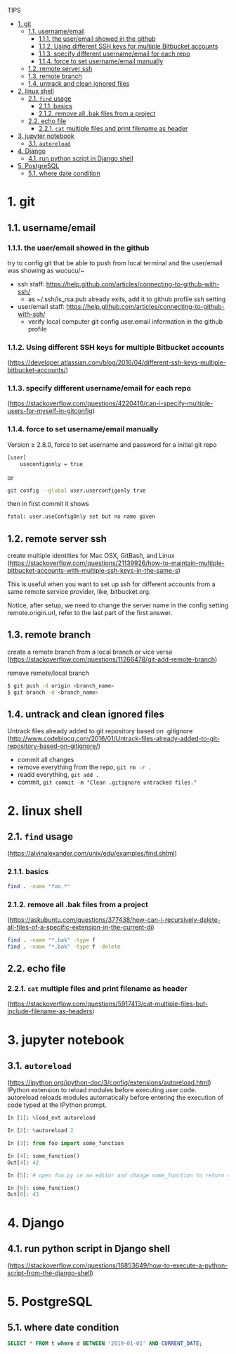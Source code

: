 TIPS

- [1. git](#1-git)
  - [1.1. username/email](#11-usernameemail)
    - [1.1.1. the user/email showed in the github](#111-the-useremail-showed-in-the-github)
    - [1.1.2. Using different SSH keys for multiple Bitbucket accounts](#112-using-different-ssh-keys-for-multiple-bitbucket-accounts)
    - [1.1.3. specify different username/email for each repo](#113-specify-different-usernameemail-for-each-repo)
    - [1.1.4. force to set username/email manually](#114-force-to-set-usernameemail-manually)
  - [1.2. remote server ssh](#12-remote-server-ssh)
  - [1.3. remote branch](#13-remote-branch)
  - [1.4. untrack and clean ignored files](#14-untrack-and-clean-ignored-files)
- [2. linux shell](#2-linux-shell)
  - [2.1. `find` usage](#21-find-usage)
    - [2.1.1. basics](#211-basics)
    - [2.1.2. remove all .bak files from a project](#212-remove-all-bak-files-from-a-project)
  - [2.2. echo file](#22-echo-file)
    - [2.2.1. `cat` multiple files and print filename as header](#221-cat-multiple-files-and-print-filename-as-header)
- [3. jupyter notebook](#3-jupyter-notebook)
  - [3.1. `autoreload`](#31-autoreload)
- [4. Django](#4-django)
  - [4.1. run python script in Django shell](#41-run-python-script-in-django-shell)
- [5. PostgreSQL](#5-postgresql)
  - [5.1. where date condition](#51-where-date-condition)

# 1. git

## 1.1. username/email

### 1.1.1. the user/email showed in the github

try to config git that be able to push from local terminal and the user/email
was showing as wucucu/~

- ssh staff: https://help.github.com/articles/connecting-to-github-with-ssh/
  - as ~/.ssh/is_rsa.pub already exits, add it to github profile ssh setting
- user/email staff: https://help.github.com/articles/connecting-to-github-with-ssh/
  - verify local computer git config user.email information in the github profile

### 1.1.2. Using different SSH keys for multiple Bitbucket accounts

(https://developer.atlassian.com/blog/2016/04/different-ssh-keys-multiple-bitbucket-accounts/)

### 1.1.3. specify different username/email for each repo

(https://stackoverflow.com/questions/4220416/can-i-specify-multiple-users-for-myself-in-gitconfig)

### 1.1.4. force to set username/email manually

Version ≥ 2.8.0, force to set username and password for a initial git repo

```sh
[user]
    useconfigonly = true
```

or

```sh
git config --global user.userconfigonly true
```

then in first commit it shows

```sh
fatal: user.useConfigOnly set but no name given
```

## 1.2. remote server ssh

create multiple identities for Mac OSX, GitBash, and Linux
(https://stackoverflow.com/questions/21139926/how-to-maintain-multiple-bitbucket-accounts-with-multiple-ssh-keys-in-the-same-s)

This is useful when you want to set up ssh for different accounts from a same
remote service provider, like, bitbucket.org.

Notice, after setup, we need to change the server name in the config setting
remote.origin.url, refer to the last part of the first answer.

## 1.3. remote branch

create a remote branch from a local branch or vice versa
(https://stackoverflow.com/questions/11266478/git-add-remote-branch)

 remove remote/local branch

```sh
$ git push -d origin <branch_name>
$ git branch -d <branch_name>
```

## 1.4. untrack and clean ignored files

Untrack files already added to git repository based on .gitignore
(http://www.codeblocq.com/2016/01/Untrack-files-already-added-to-git-repository-based-on-gitignore/)

- commit all changes
- remove everything from the repo, `git rm -r .`
- readd everything, `git add .`
- commit, `git commit -m "Clean .gitignore untracked files."`

# 2. linux shell

## 2.1. `find` usage

(https://alvinalexander.com/unix/edu/examples/find.shtml)

### 2.1.1. basics

```bash
find . -name "foo.*"
```

### 2.1.2. remove all .bak files from a project

(https://askubuntu.com/questions/377438/how-can-i-recursively-delete-all-files-of-a-specific-extension-in-the-current-di)

```bash
find . -name "*.bak" -type f
find . -name "*.bak" -type f -delete
```

## 2.2. echo file

### 2.2.1. `cat` multiple files and print filename as header

(https://stackoverflow.com/questions/5917413/cat-multiple-files-but-include-filename-as-headers)

# 3. jupyter notebook

## 3.1. `autoreload`

(https://ipython.org/ipython-doc/3/config/extensions/autoreload.html)
IPython extension to reload modules before executing user code.
autoreload reloads modules automatically before entering the execution of code
typed at the IPython prompt.

```python
In [1]: %load_ext autoreload

In [2]: %autoreload 2

In [3]: from foo import some_function

In [4]: some_function()
Out[4]: 42

In [5]: # open foo.py in an editor and change some_function to return 43

In [6]: some_function()
Out[6]: 43
```

# 4. Django

## 4.1. run python script in Django shell

(https://stackoverflow.com/questions/16853649/how-to-execute-a-python-script-from-the-django-shell)

# 5. PostgreSQL

## 5.1. where date condition

```sql
SELECT * FROM t where d BETWEEN '2019-01-01' AND CURRENT_DATE;
```
